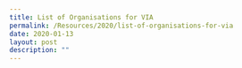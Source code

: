 ```yaml
---
title: List of Organisations for VIA
permalink: /Resources/2020/list-of-organisations-for-via
date: 2020-01-13
layout: post
description: ""
---
```

